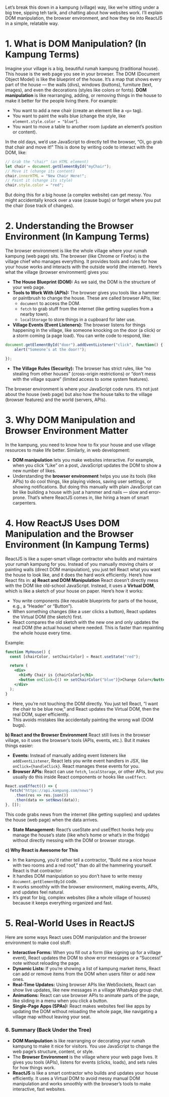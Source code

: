 Let’s break this down in a kampung (village) way, like we’re sitting under a big tree, sipping teh tarik, and chatting about how websites work. I’ll explain DOM manipulation, the browser environment, and how they tie into ReactJS in a simple, relatable way.

# 1. What is DOM Manipulation? (In Kampung Terms)
Imagine your village is a big, beautiful rumah kampung (traditional house). This house is the web page you see in your browser. The DOM (Document Object Model) is like the blueprint of the house. It’s a map that shows every part of the house — the walls (divs), windows (buttons), furniture (text, images), and even the decorations (styles like colors or fonts).
**DOM manipulation** is like rearranging, adding, or removing things in the house to make it better for the people living there. For example:
* You want to add a new chair (create an element like a `<p>` tag).
* You want to paint the walls blue (change the style, like `element.style.color = "blue"`).
* You want to move a table to another room (update an element’s position or content).

In the old days, we’d use JavaScript to directly tell the browser, “Oi, go grab that chair and move it!” This is done by writing code to interact with the DOM, like:
```javascript
// Grab the "chair" (an HTML element)
let chair = document.getElementById("myChair");
// Move it (change its content)
chair.innerHTML = "New Chair Here!";
// Paint it (change its style)
chair.style.color = "red";
```
But doing this for a big house (a complex website) can get messy. You might accidentally knock over a vase (cause bugs) or forget where you put the chair (lose track of changes).

# 2. Understanding the Browser Environment (In Kampung Terms)
The browser environment is like the whole village where your rumah kampung (web page) sits. The browser (like Chrome or Firefox) is the village chief who manages everything. It provides tools and rules for how your house works and interacts with the outside world (the internet).
Here’s what the village (browser environment) gives you:
* **The House Blueprint (DOM):** As we said, the DOM is the structure of your web page.
* **Tools to Work With (APIs):** The browser gives you tools like a hammer or paintbrush to change the house. These are called browser APIs, like:
  * `document` to access the DOM.
  * `fetch` to grab stuff from the internet (like getting supplies from a nearby town).
  * `localStorage` to store things in a cupboard for later use.
* **Village Events (Event Listeners):** The browser listens for things happening in the village, like someone knocking on the door (a click) or a storm coming (a page load). You can write code to respond, like:
```javascript
document.getElementById("door").addEventListener("click", function() {
    alert("Someone’s at the door!");

});
```
* **The Village Rules (Security):** The browser has strict rules, like “no stealing from other houses” (cross-origin restrictions) or “don’t mess with the village square” (limited access to some system features).

The browser environment is where your JavaScript code runs. It’s not just about the house (web page) but also how the house talks to the village (browser features) and the world (servers, APIs).

# 3. Why DOM Manipulation and Browser Environment Matter
In the kampung, you need to know how to fix your house and use village resources to make life better. Similarly, in web development:
* **DOM manipulation** lets you make websites interactive. For example, when you click “Like” on a post, JavaScript updates the DOM to show a new number of likes.
* Understanding the **browser environment** helps you use its tools (like APIs) to do cool things, like playing videos, saving user settings, or showing notifications.
But doing this manually with plain JavaScript can be like building a house with just a hammer and nails — slow and error-prone. That’s where ReactJS comes in, like hiring a team of smart carpenters.

# 4. How ReactJS Uses DOM Manipulation and the Browser Environment (In Kampung Terms)
ReactJS is like a super-smart village contractor who builds and maintains your rumah kampung for you. Instead of you manually moving chairs or painting walls (direct DOM manipulation), you just tell React what you want the house to look like, and it does the hard work efficiently.
Here’s how React fits in:
**a) React and DOM Manipulation**
React doesn’t directly mess with the DOM like old-school JavaScript. Instead, it uses a **Virtual DOM**, which is like a sketch of your house on paper. Here’s how it works:
* You write components (like reusable blueprints for parts of the house, e.g., a “Header” or “Button”).
* When something changes (like a user clicks a button), React updates the Virtual DOM (the sketch) first.
* React compares the old sketch with the new one and only updates the real DOM (the actual house) where needed. This is faster than repainting the whole house every time.

Example:
```jsx
function MyHouse() {
  const [chairColor, setChairColor] = React.useState("red");

  return (
    <div>
      <h1>My Chair is {chairColor}</h1>
      <button onClick={() => setChairColor("blue")}>Change Color</button>
    </div>
  );
}
```
* Here, you’re not touching the DOM directly. You just tell React, “I want the chair to be blue now,” and React updates the Virtual DOM, then the real DOM, super efficiently.
* This avoids mistakes like accidentally painting the wrong wall (DOM bugs).

**b) React and the Browser Environment**
React still lives in the browser village, so it uses the browser’s tools (APIs, events, etc.). But it makes things easier:
* **Events:** Instead of manually adding event listeners like `addEventListener`, React lets you write event handlers in JSX, like `onClick={handleClick}`. React manages these events for you.
* **Browser APIs:** React can use `fetch`, `localStorage`, or other APIs, but you usually do this inside React components or hooks like `useEffect`.
```jsx
React.useEffect(() => {
  fetch("https://api.kampung.com/news")
    .then(res => res.json())
    .then(data => setNews(data));
}, []);
```
This code grabs news from the internet (like getting supplies) and updates the house (web page) when the data arrives.
* **State Management:** React’s useState and useEffect hooks help you manage the house’s state (like who’s home or what’s in the fridge) without directly messing with the DOM or browser storage.

**c) Why React is Awesome for This**
* In the kampung, you’d rather tell a contractor, “Build me a nice house with two rooms and a red roof,” than do all the hammering yourself. React is that contractor:
* It handles DOM manipulation so you don’t have to write messy `document.getElementById` code.
* It works smoothly with the browser environment, making events, APIs, and updates feel natural.
* It’s great for big, complex websites (like a whole village of houses) because it keeps everything organized and fast.

# 5. Real-World Uses in ReactJS
Here are some ways React uses DOM manipulation and the browser environment to make cool stuff:
* **Interactive Forms:** When you fill out a form (like signing up for a village event), React updates the DOM to show error messages or a “Success!” note without reloading the page.
* **Dynamic Lists:** If you’re showing a list of kampung market items, React can add or remove items from the DOM when users filter or add new ones.
* **Real-Time Updates:** Using browser APIs like WebSockets, React can show live updates, like new messages in a village WhatsApp group chat.
* **Animations:** React can use browser APIs to animate parts of the page, like sliding in a menu when you click a button.
* **Single-Page Apps (SPAs):** React makes websites feel like apps by updating the DOM without reloading the whole page, like navigating a village map without leaving your seat.

### 6. Summary (Back Under the Tree)
* **DOM Manipulation** is like rearranging or decorating your rumah kampung to make it nice for visitors. You use JavaScript to change the web page’s structure, content, or style.
* The **Browser Environment** is the village where your web page lives. It gives you tools (APIs), listens for events (clicks, loads), and sets rules for how things work.
* **ReactJS** is like a smart contractor who builds and updates your house efficiently. It uses a Virtual DOM to avoid messy manual DOM manipulation and works smoothly with the browser’s tools to make interactive, fast websites.
